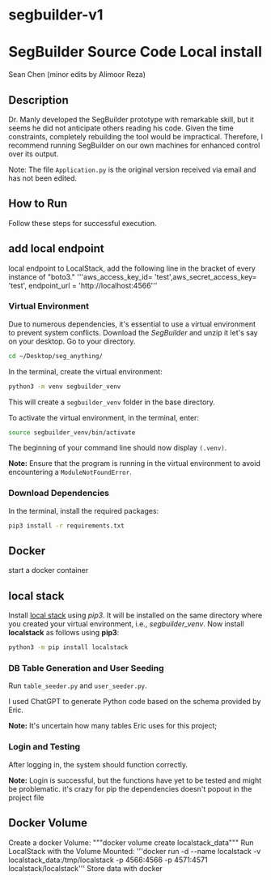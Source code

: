 # segbuilder-v1

# SegBuilder Source Code Local install
 Sean Chen (minor edits by Alimoor Reza)

## Description
Dr. Manly developed the SegBuilder prototype with remarkable skill, but it seems he did not anticipate others reading his code. Given the time constraints, completely rebuilding the tool would be impractical. Therefore, I recommend running SegBuilder on our own machines for enhanced control over its output. 

Note: The file `Application.py` is the original version received via email and has not been edited.

## How to Run
Follow these steps for successful execution.

## add local endpoint
local endpoint to LocalStack, add the following line in the bracket of every instance of "boto3."
        '''aws_access_key_id= 'test',aws_secret_access_key= 'test', endpoint_url = 'http://localhost:4566'''

### Virtual Environment
Due to numerous dependencies, it's essential to use a virtual environment to prevent system conflicts.
Download the _SegBuilder_ and unzip it let's say on your desktop. Go to your directory.
```bash
cd ~/Desktop/seg_anything/
```
In the terminal, create the virtual environment:
```bash
python3 -m venv segbuilder_venv
```
This will create a `segbuilder_venv` folder in the base directory.

To activate the virtual environment, in the terminal, enter:
```bash
source segbuilder_venv/bin/activate
```
The beginning of your command line should now display `(.venv)`.

**Note:** Ensure that the program is running in the virtual environment to avoid encountering a `ModuleNotFoundError`.

### Download Dependencies

In the terminal, install the required packages:
```bash
pip3 install -r requirements.txt
```
## Docker
start a docker container


## local stack
Install [local stack](https://github.com/localstack/localstack) using _pip3_. It will be installed on the same directory where you created your virtual environment, i.e., _segbuilder_venv_. Now install __localstack__ as follows using __pip3__:
```bash
python3 -m pip install localstack
```



### DB Table Generation and User Seeding
Run `table_seeder.py` and `user_seeder.py`.

I used ChatGPT to generate Python code based on the schema provided by Eric.

**Note:** It's uncertain how many tables Eric uses for this project;



### Login and Testing
After logging in, the system should function correctly.



**Note:** Login is successful, but the functions have yet to be tested and might be problematic.
it's crazy for pip the dependencies doesn't popout in the project file


## Docker Volume
Create a docker Volume:
        """docker volume create localstack_data"""
Run LocalStack with the Volume Mounted:
        '''docker run -d --name localstack -v localstack_data:/tmp/localstack -p 4566:4566 -p 4571:4571 localstack/localstack'''
Store data with docker 

